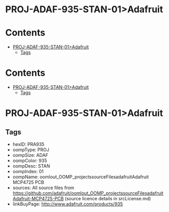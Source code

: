 
PROJ-ADAF-935-STAN-01>Adafruit
==============================

Contents
========

* [PROJ-ADAF-935-STAN-01>Adafruit](#proj-adaf-935-stan-01adafruit)
	* [Tags](#tags)

Contents
========

* [PROJ-ADAF-935-STAN-01>Adafruit](#proj-adaf-935-stan-01adafruit)
	* [Tags](#tags)

# PROJ-ADAF-935-STAN-01>Adafruit

## Tags

- hexID: PRA935
- oompType: PROJ
- oompSize: ADAF
- oompColor: 935
- oompDesc: STAN
- oompIndex: 01
- oompName: oomlout_OOMP_projectssourceFilesadafruitAdafruit MCP4725 PCB
- sources: All source files from https://github.com/adafruit/oomlout_OOMP_projectssourceFilesadafruitAdafruit-MCP4725-PCB (source licence details in srcLicense.md)
- linkBuyPage: http://www.adafruit.com/products/935
